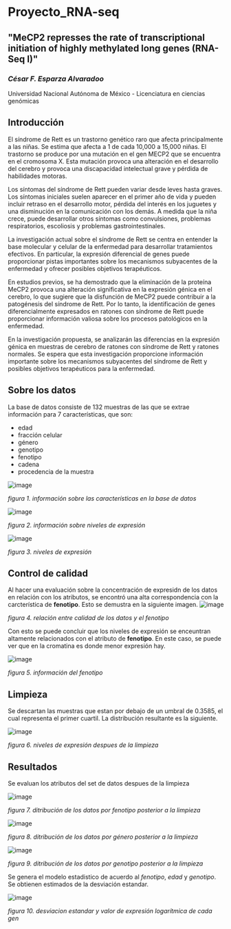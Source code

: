# Proyecto_RNA-seq
## "MeCP2 represses the rate of transcriptional initiation of highly methylated long genes (RNA-Seq I)"
### *César F. Esparza Alvaradoo*
Universidad Nacional Autónoma de México - Licenciatura en ciencias genómicas

## Introducción
El síndrome de Rett es un trastorno genético raro que afecta principalmente a las niñas. Se estima que afecta a 1 de cada 10,000 a 15,000 niñas. El trastorno se produce por una mutación en el gen MECP2 que se encuentra en el cromosoma X. Esta mutación provoca una alteración en el desarrollo del cerebro y provoca una discapacidad intelectual grave y pérdida de habilidades motoras.

Los síntomas del síndrome de Rett pueden variar desde leves hasta graves. Los síntomas iniciales suelen aparecer en el primer año de vida y pueden incluir retraso en el desarrollo motor, pérdida del interés en los juguetes y una disminución en la comunicación con los demás. A medida que la niña crece, puede desarrollar otros síntomas como convulsiones, problemas respiratorios, escoliosis y problemas gastrointestinales.

La investigación actual sobre el síndrome de Rett se centra en entender la base molecular y celular de la enfermedad para desarrollar tratamientos efectivos. En particular, la expresión diferencial de genes puede proporcionar pistas importantes sobre los mecanismos subyacentes de la enfermedad y ofrecer posibles objetivos terapéuticos.

En estudios previos, se ha demostrado que la eliminación de la proteína MeCP2 provoca una alteración significativa en la expresión génica en el cerebro, lo que sugiere que la disfunción de MeCP2 puede contribuir a la patogénesis del síndrome de Rett. Por lo tanto, la identificación de genes diferencialmente expresados en ratones con síndrome de Rett puede proporcionar información valiosa sobre los procesos patológicos en la enfermedad.

En la investigación propuesta, se analizarán las diferencias en la expresión génica en muestras de cerebro de ratones con síndrome de Rett y ratones normales. Se espera que esta investigación proporcione información importante sobre los mecanismos subyacentes del síndrome de Rett y posibles objetivos terapéuticos para la enfermedad.

## Sobre los datos 
La base de datos consiste de 132 muestras de las que se extrae información para 7 características, que son:
* edad
* fracción celular 
* género 
* genotipo 
* fenotipo 
* cadena 
* procedencia de la muestra

![image](https://user-images.githubusercontent.com/100377746/222931652-cabe8473-8689-45ea-ae23-c22fd291cac2.png)

*figura 1. información sobre las características en la base de datos*

![image](https://user-images.githubusercontent.com/100377746/222933662-5f3936ec-def5-4df8-930f-655175275732.png)

*figura 2. información sobre niveles de expresión*

![image](https://user-images.githubusercontent.com/100377746/222933684-062bee6a-b1d1-4497-8651-1fbf282b94eb.png)

*figura 3. niveles de expresión*


## Control de calidad 
Al hacer una evaluación sobre la concentración de expresidn de los datos en relación con los atributos, se encontró una alta correspondencia con la carcterística de **fenotipo**. Esto se demustra en la siguiente imagen. 
![image](https://user-images.githubusercontent.com/100377746/222933511-b10fe3d6-188a-46cd-802a-0c7a98a6c67f.png)

*figura 4. relación entre calidad de los datos y el fenotipo*

Con esto se puede concluir que los niveles de expresión se enceuntran altamente relacionados con el atributo de **fenotipo**. En este caso, se puede ver que en la cromatina es donde menor expresión hay. 

![image](https://user-images.githubusercontent.com/100377746/222933626-5a239496-0a73-422d-a0d5-dfdbcd39433a.png)

*figura 5. información del fenotipo*

## Limpieza 
Se descartan las muestras que estan por debajo de un umbral de 0.3585, el cual representa el primer cuartil. La distribución resultante es la siguiente.

![image](https://user-images.githubusercontent.com/100377746/222933733-74618602-7c9d-4ff7-af88-14011a0b1124.png)

*figura 6. niveles de expresión despues de la limpieza*



## Resultados

Se evaluan los atributos del set de datos despues de la limpieza 

![image](https://user-images.githubusercontent.com/100377746/223723238-995962b9-9628-42eb-a67e-d475a4ebfbcb.png)

*figura 7. ditribución de los datos por fenotipo posterior a la limpieza*

![image](https://user-images.githubusercontent.com/100377746/223723507-37ae5834-9ee7-403d-869d-80c2e68305e6.png)

*figura 8. ditribución de los datos por género posterior a la limpieza*

![image](https://user-images.githubusercontent.com/100377746/223723540-586e5c6a-f960-4e63-ab11-0ae3ac127069.png)

*figura 9. ditribución de los datos por genotipo posterior a la limpieza*

Se genera el modelo estadistico de acuerdo al *fenotipo*, *edad* y *genotipo*. Se obtienen estimados de la desviación estandar.

![image](https://user-images.githubusercontent.com/100377746/223729090-b68dec74-2971-412d-a61f-ea549fc0ffd8.png)

*figura 10. desviacion estandar y valor de expresión logarítmica de cada gen*





